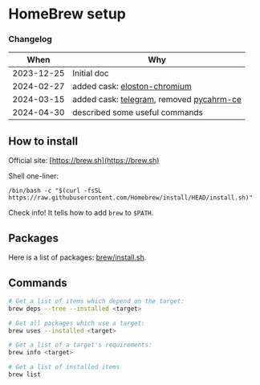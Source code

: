 # HomeBrew setup


### Changelog

| When        | Why                                                           |
|-------------|---------------------------------------------------------------|
| 2023-12-25  | Initial doc                                                   |
| 2024-02-27  | added cask: [eloston-chromium](https://github.com/ungoogled-software/ungoogled-chromium) |
| 2024-03-15  | added cask: [telegram](https://macos.telegram.org/), removed [pycahrm-ce](https://www.jetbrains.com/pycharm/) |
| 2024-04-30  | described some useful commands |

## How to install

Official site: [https://brew.sh](https://brew.sh)

Shell one-liner:

```shell
/bin/bash -c "$(curl -fsSL https://raw.githubusercontent.com/Homebrew/install/HEAD/install.sh)"
```

Check info! It tells how to add `brew` to `$PATH`.


## Packages

Here is a list of packages: [brew/install.sh](install.sh).

## Commands

```bash
# Get a list of items which depend on the target:
brew deps --tree --installed <target>

# Get all packages which use a target:
brew uses --installed <target>

# Get a list of a target's requirements:
brew info <target>

# Get a list of installed items
brew list
```
